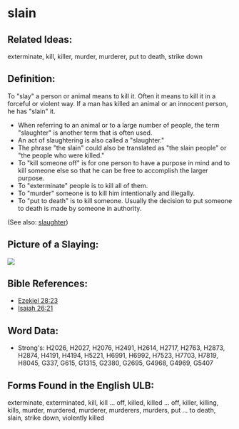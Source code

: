# slain

## Related Ideas:

exterminate, kill, killer, murder, murderer, put to death, strike down

<!-- We have removed all forms of "slay" from the ULB as of 4/15/2020. -->

## Definition:

To "slay" a person or animal means to kill it. Often it means to kill it in a forceful or violent way. If a man has killed an animal or an innocent person, he has "slain" it.

* When referring to an animal or to a large number of people, the term "slaughter" is another term that is often used.
* An act of slaughtering is also called a "slaughter."
* The phrase "the slain" could also be translated as "the slain people" or "the people who were killed."
* To "kill someone off" is for one person to have a purpose in mind and to kill someone else so that he can be free to accomplish the larger purpose.
* To "exterminate" people is to kill all of them.
* To "murder" someone is to kill him intentionally and illegally.
* To "put to death" is to kill someone. Usually the decision to put someone to death is made by someone in authority.

(See also: [slaughter](../other/slaughter.md))

## Picture of a Slaying:

<a href="https://content.bibletranslationtools.org/WycliffeAssociates/en_tw/raw/branch/master/PNGs/s/Slay.png"><img src="https://content.bibletranslationtools.org/WycliffeAssociates/en_tw/raw/branch/master/PNGs/s/Slay.png" ></a>

## Bible References:

* [Ezekiel 28:23](rc://en/tn/help/ezk/28/23)
* [Isaiah 26:21](rc://en/tn/help/isa/26/21)

## Word Data:

* Strong's: H2026, H2027, H2076, H2491, H2614, H2717, H2763, H2873, H2874, H4191, H4194, H5221, H6991, H6992, H7523, H7703, H7819, H8045, G337, G615, G1315, G2380, G2695, G4968, G4969, G5407

## Forms Found in the English ULB:

exterminate, exterminated, kill, kill ... off, killed, killed ... off, killer, killing, kills, murder, murdered, murderer, murderers, murders, put ... to death, slain, strike down, violently killed


